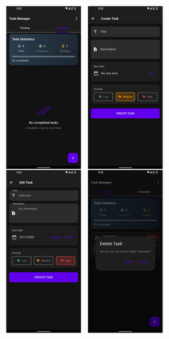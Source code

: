<span style="display:inline-block; margin-right:15px;">
  <img src="assets/pic1.jpg" width="200" />
</span>

<span style="display:inline-block; margin-right:15px;">
  <img src="assets/pic2.jpg" width="200" />
</span>

<br/>

<span style="display:inline-block; margin-right:15px;">
  <img src="assets/pic3.jpg" width="200" />
</span>

<span style="display:inline-block; margin-right:15px;">
  <img src="assets/pic4.jpg" width="200" />
</span>
